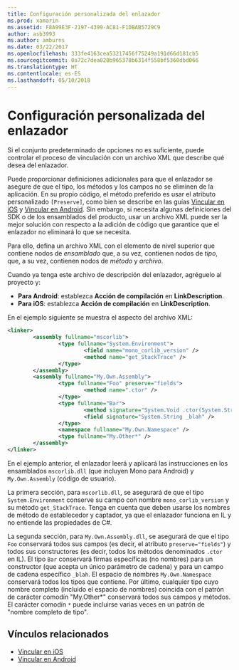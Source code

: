 ```yaml
---
title: Configuración personalizada del enlazador
ms.prod: xamarin
ms.assetid: F8A99E3F-2197-4399-AC81-F1DBAB5729C9
author: asb3993
ms.author: amburns
ms.date: 03/22/2017
ms.openlocfilehash: 333fe4163cea53217456f75249a191d66d181cb5
ms.sourcegitcommit: 0a72c7dea020b965378b6314f558bf5360dbd066
ms.translationtype: HT
ms.contentlocale: es-ES
ms.lasthandoff: 05/10/2018
---
```

# <a name="custom-linker-configuration"></a>Configuración personalizada del enlazador

Si el conjunto predeterminado de opciones no es suficiente, puede controlar el proceso de vinculación con un archivo XML que describe qué desea del enlazador.

Puede proporcionar definiciones adicionales para que el enlazador se asegure de que el tipo, los métodos y los campos no se eliminen de la aplicación. En su propio código, el método preferido es usar el atributo personalizado `[Preserve]`, como bien se describe en las guías [Vincular en iOS](~/ios/deploy-test/linker.md) y [Vincular en Android](~/android/deploy-test/linker.md).
Sin embargo, si necesita algunas definiciones del SDK o de los ensamblados del producto, usar un archivo XML puede ser la mejor solución con respecto a la adición de código que garantice que el enlazador no eliminará lo que se necesita.

Para ello, defina un archivo XML con el elemento de nivel superior <linker> que contiene nodos de *ensamblado* que, a su vez, contienen nodos de *tipo*, que, a su vez, contienen nodos de *método* y *archivo*.

Cuando ya tenga este archivo de descripción del enlazador, agréguelo al proyecto y:

-  **Para Android**: establezca **Acción de compilación** en **LinkDescription**.
-  **Para iOS**: establezca **Acción de compilación** en **LinkDescription**.


En el ejemplo siguiente se muestra el aspecto del archivo XML:

```xml
<linker>
        <assembly fullname="mscorlib">
                <type fullname="System.Environment">
                        <field name="mono_corlib_version" />
                        <method name="get_StackTrace" />
                </type>
        </assembly>
        <assembly fullname="My.Own.Assembly">
                <type fullname="Foo" preserve="fields">
                        <method name=".ctor" />
                </type>
                <type fullname="Bar">
                        <method signature="System.Void .ctor(System.String)" />
                        <field signature="System.String _blah" />
                </type>
                <namespace fullname="My.Own.Namespace" />
                <type fullname="My.Other*" />
        </assembly>
</linker>
```

En el ejemplo anterior, el enlazador leerá y aplicará las instrucciones en los ensamblados `mscorlib.dll` (que incluyen Mono para Android) y `My.Own.Assembly` (código de usuario).

La primera sección, para `mscorlib.dll`, se asegurará de que el tipo `System.Environment` conserve su campo con nombre `mono_corlib_version` y su método `get_StackTrace`.
Tenga en cuenta que deben usarse los nombres de método de establecedor y captador, ya que el enlazador funciona en IL y no entiende las propiedades de C#.

La segunda sección, para `My.Own.Assembly.dll`, se asegurará de que el tipo `Foo` conservará todos sus campos (es decir, el atributo `preserve="fields"`) y todos sus constructores (es decir, todos los métodos denominados `.ctor` en IL). El tipo `Bar` conservará firmas específicas (no nombres) para un constructor (que acepta un único parámetro de cadena) y para un campo de cadena específico `_blah`.
El espacio de nombres `My.Own.Namespace` conservará todos los tipos que contiene.
Por último, cualquier tipo cuyo nombre completo (incluido el espacio de nombres) coincida con el patrón de carácter comodín "My.Other\*" conservará todos sus campos y métodos. El carácter comodín `*` puede incluirse varias veces en un patrón de "nombre completo de tipo".



## <a name="related-links"></a>Vínculos relacionados

- [Vincular en iOS](~/ios/deploy-test/linker.md)
- [Vincular en Android](~/android/deploy-test/linker.md)

